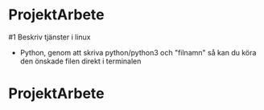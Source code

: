 # ProjektArbete
#1 Beskriv tjänster i linux
- Python, genom att skriva python/python3 och "filnamn" så kan du köra den önskade filen direkt i terminalen
# ProjektArbete
